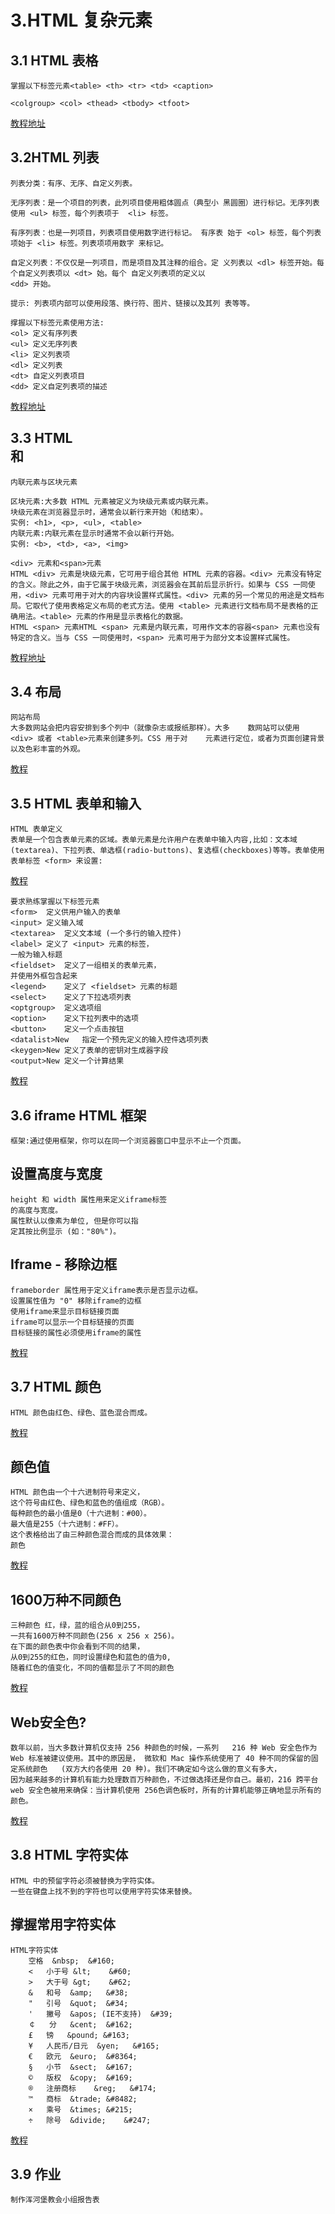 # 3.HTML 复杂元素
## 3.1 HTML 表格

    掌握以下标签元素<table> <th> <tr> <td> <caption>
     
    <colgroup> <col> <thead> <tbody> <tfoot>

[教程地址](http://www.runoob.com/html/html-tables.html)

## 3.2HTML 列表

    列表分类：有序、无序、自定义列表。

    无序列表：是一个项目的列表，此列项目使用粗体圆点（典型小 黑圆圈）进行标记。无序列表使用 <ul> 标签，每个列表项于  <li> 标签。

    有序列表：也是一列项目，列表项目使用数字进行标记。 有序表 始于 <ol> 标签，每个列表项始于 <li> 标签。列表项项用数字 来标记。 

    自定义列表：不仅仅是一列项目，而是项目及其注释的组合。定 义列表以 <dl> 标签开始。每个自定义列表项以 <dt> 始。每个 自定义列表项的定义以
    <dd> 开始。

    提示: 列表项内部可以使用段落、换行符、图片、链接以及其列 表等等。
 
    撑握以下标签元素使用方法:
    <ol> 定义有序列表
    <ul> 定义无序列表
    <li> 定义列表项
    <dl> 定义列表
    <dt> 自定义列表项目
    <dd> 定义自定列表项的描述
[教程地址](http://www.runoob.com/html/html-lists.html)

## 3.3 HTML <div> 和<span>
    
    内联元素与区块元素

    区块元素:大多数 HTML 元素被定义为块级元素或内联元素。
    块级元素在浏览器显示时，通常会以新行来开始（和结束）。
    实例: <h1>, <p>, <ul>, <table>
    内联元素:内联元素在显示时通常不会以新行开始。
    实例: <b>, <td>, <a>, <img>

    <div> 元素和<span>元素
    HTML <div> 元素是块级元素，它可用于组合其他 HTML 元素的容器。<div> 元素没有特定的含义。除此之外，由于它属于块级元素，浏览器会在其前后显示折行。如果与 CSS 一同使用，<div> 元素可用于对大的内容块设置样式属性。<div> 元素的另一个常见的用途是文档布局。它取代了使用表格定义布局的老式方法。使用 <table> 元素进行文档布局不是表格的正确用法。<table> 元素的作用是显示表格化的数据。
    HTML <span> 元素HTML <span> 元素是内联元素，可用作文本的容器<span> 元素也没有特定的含义。当与 CSS 一同使用时，<span> 元素可用于为部分文本设置样式属性。

[教程地址](http://www.runoob.com/html/html-blocks.html)   
## 3.4 布局
    网站布局
    大多数网站会把内容安排到多个列中（就像杂志或报纸那样）。大多    数网站可以使用 <div> 或者 <table>元素来创建多列。CSS 用于对    元素进行定位，或者为页面创建背景以及色彩丰富的外观。
[教程](http://www.runoob.com/html/html-layouts.html)

## 3.5 HTML 表单和输入

    HTML 表单定义
    表单是一个包含表单元素的区域。表单元素是允许用户在表单中输入内容,比如：文本域(textarea)、下拉列表、单选框(radio-buttons)、复选框(checkboxes)等等。表单使用表单标签 <form> 来设置:
[教程](http://www.runoob.com/html/html-forms.html)

    要求熟练掌握以下标签元素
    <form>	定义供用户输入的表单
    <input>	定义输入域
    <textarea>	定义文本域 (一个多行的输入控件)
    <label>	定义了 <input> 元素的标签，
    一般为输入标题
    <fieldset>	定义了一组相关的表单元素，
    并使用外框包含起来
    <legend>	定义了 <fieldset> 元素的标题
    <select>	定义了下拉选项列表
    <optgroup>	定义选项组
    <option>	定义下拉列表中的选项
    <button>	定义一个点击按钮
    <datalist>New	指定一个预先定义的输入控件选项列表
    <keygen>New	定义了表单的密钥对生成器字段
    <output>New	定义一个计算结果
[教程](http://www.runoob.com/html/html-forms.html)

## 3.6 iframe HTML 框架
    框架:通过使用框架，你可以在同一个浏览器窗口中显示不止一个页面。
##  设置高度与宽度
    height 和 width 属性用来定义iframe标签
    的高度与宽度。
    属性默认以像素为单位, 但是你可以指
    定其按比例显示 (如："80%")。
##  Iframe - 移除边框
    frameborder 属性用于定义iframe表示是否显示边框。
    设置属性值为 "0" 移除iframe的边框
    使用iframe来显示目标链接页面
    iframe可以显示一个目标链接的页面
    目标链接的属性必须使用iframe的属性
[教程](http://www.runoob.com/html/html-iframes.html)
## 3.7 HTML 颜色
    HTML 颜色由红色、绿色、蓝色混合而成。
[教程](http://www.runoob.com/html/html-colors.html)
##  颜色值
    HTML 颜色由一个十六进制符号来定义，
    这个符号由红色、绿色和蓝色的值组成（RGB）。
    每种颜色的最小值是0（十六进制：#00）。
    最大值是255（十六进制：#FF）。
    这个表格给出了由三种颜色混合而成的具体效果：
    颜色
[教程](http://www.runoob.com/html/html-colors.html)
##  1600万种不同颜色
    三种颜色 红，绿，蓝的组合从0到255，
    一共有1600万种不同颜色(256 x 256 x 256)。
    在下面的颜色表中你会看到不同的结果，
    从0到255的红色，同时设置绿色和蓝色的值为0,
    随着红色的值变化，不同的值都显示了不同的颜色
[教程](http://www.runoob.com/html/html-colors.html)
##  Web安全色?
    数年以前，当大多数计算机仅支持 256 种颜色的时候，一系列   216 种 Web 安全色作为 Web 标准被建议使用。其中的原因是， 微软和 Mac 操作系统使用了 40 种不同的保留的固定系统颜色   (双方大约各使用 20 种)。我们不确定如今这么做的意义有多大，
    因为越来越多的计算机有能力处理数百万种颜色，不过做选择还是你自己。最初，216 跨平台 web 安全色被用来确保：当计算机使用 256色调色板时，所有的计算机能够正确地显示所有的颜色。
[教程](http://www.runoob.com/html/html-colors.html)
## 3.8 HTML 字符实体
    HTML 中的预留字符必须被替换为字符实体。
    一些在键盘上找不到的字符也可以使用字符实体来替换。
## 撑握常用字符实体
    HTML字符实体
    	空格	&nbsp;	&#160;
        <	小于号	&lt;	&#60;
        >	大于号	&gt;	&#62;
        &	和号	&amp;	&#38;
        "	引号	&quot;	&#34;
        '	撇号 	&apos; (IE不支持)	&#39;
        ￠	分	&cent;	&#162;
        £	镑	&pound;	&#163;
        ¥	人民币/日元	&yen;	&#165;
        €	欧元	&euro;	&#8364;
        §	小节	&sect;	&#167;
        ©	版权	&copy;	&#169;
        ®	注册商标	&reg;	&#174;
        ™	商标	&trade;	&#8482;
        ×	乘号	&times;	&#215;
        ÷	除号	&divide;	&#247;
[教程](http://www.runoob.com/html/html-entities.html)
 
## 3.9 作业 
    制作浑河堡教会小组报告表